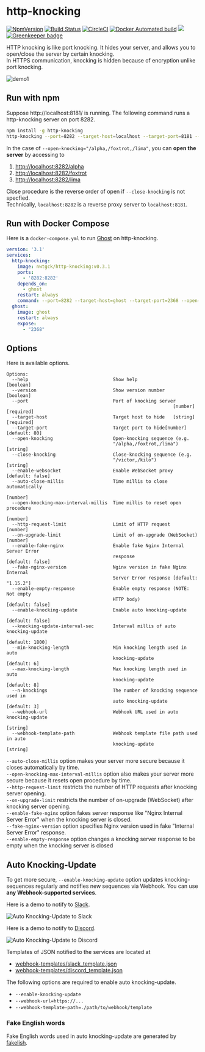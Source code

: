 # http-knocking

[![NpmVersion](https://img.shields.io/npm/v/http-knocking.svg)](https://www.npmjs.com/package/http-knocking)
 [![Build Status](https://travis-ci.com/nwtgck/http-knocking.svg?branch=develop)](https://travis-ci.com/nwtgck/http-knocking) [![CircleCI](https://circleci.com/gh/nwtgck/http-knocking.svg?style=shield)](https://circleci.com/gh/nwtgck/http-knocking) [![Docker Automated build](https://img.shields.io/docker/automated/nwtgck/http-knocking.svg)](https://hub.docker.com/r/nwtgck/http-knocking/) [![](https://images.microbadger.com/badges/image/nwtgck/http-knocking.svg)](https://microbadger.com/images/nwtgck/http-knocking "Get your own image badge on microbadger.com") [![Greenkeeper badge](https://badges.greenkeeper.io/nwtgck/http-knocking.svg)](https://greenkeeper.io/)

HTTP knocking is like port knocking. It hides your server, and allows you to open/close the server by certain knocking.   
In HTTPS communication, knocking is hidden because of encryption unlike port knocking.

![demo1](demo_images/demo1.gif)

## Run with npm

Suppose http://localhost:8181/ is running. The following command runs a http-knocking server on port 8282.

```bash
npm install -g http-knocking
http-knocking --port=8282 --target-host=localhost --target-port=8181 --open-knocking="/alpha,/foxtrot,/lima"
```

In the case of `--open-knocking="/alpha,/foxtrot,/lima"`, you can **open the server** by accessing to

1. <http://localhost:8282/alpha>
1. <http://localhost:8282/foxtrot>
1. <http://localhost:8282/lima>  

Close procedure is the reverse order of open if `--close-knocking` is not specfied.  
Technically, `localhost:8282` is a reverse proxy server to `localhost:8181`.


## Run with Docker Compose

Here is a `docker-compose.yml` to run [Ghost](https://ghost.org/) on http-knocking.

```yaml
version: '3.1'
services:
  http-knocking:
    image: nwtgck/http-knocking:v0.3.1
    ports:
      - '8282:8282'
    depends_on:
      - ghost
    restart: always
    command: --port=8282 --target-host=ghost --target-port=2368 --open-knocking="/alpha,/foxtrot,/lima"
  ghost:
    image: ghost
    restart: always
    expose:
      - "2368"
```

## Options

Here is available options.

```
Options:
  --help                               Show help                       [boolean]
  --version                            Show version number             [boolean]
  --port                               Port of knocking server
                                                             [number] [required]
  --target-host                        Target host to hide   [string] [required]
  --target-port                        Target port to hide[number] [default: 80]
  --open-knocking                      Open-knocking sequence (e.g.
                                       "/alpha,/foxtrot,/lima")         [string]
  --close-knocking                     Close-knocking sequence (e.g.
                                       "/victor,/kilo")                 [string]
  --enable-websocket                   Enable WebSocket proxy   [default: false]
  --auto-close-millis                  Time millis to close automatically
                                                                        [number]
  --open-knocking-max-interval-millis  Time millis to reset open procedure
                                                                        [number]
  --http-request-limit                 Limit of HTTP request            [number]
  --on-upgrade-limit                   Limit of on-upgrade (WebSocket)  [number]
  --enable-fake-nginx                  Enable fake Nginx Internal Server Error
                                       response                 [default: false]
  --fake-nginx-version                 Nginx version in fake Nginx Internal
                                       Server Error response [default: "1.15.2"]
  --enable-empty-response              Enable empty response (NOTE: Not empty
                                       HTTP body)               [default: false]
  --enable-knocking-update             Enable auto knocking-update
                                                                [default: false]
  --knocking-update-interval-sec       Interval millis of auto knocking-update
                                                                 [default: 1800]
  --min-knocking-length                Min knocking length used in auto
                                       knocking-update              [default: 6]
  --max-knocking-length                Max knocking length used in auto
                                       knocking-update              [default: 8]
  --n-knockings                        The number of knocking sequence used in
                                       auto knocking-update         [default: 3]
  --webhook-url                        Webhook URL used in auto knocking-update
                                                                        [string]
  --webhook-template-path              Webhook template file path used in auto
                                       knocking-update                  [string]
```

 `--auto-close-millis` option makes your server more secure because it closes automatically by time.  
 `--open-knocking-max-interval-millis` option also makes your server more secure because it resets open procedure by time.  
 `--http-request-limit` restricts the number of HTTP requests after knocking server opening.  
 `--on-upgrade-limit` restricts the number of on-upgrade (WebSocket) after knocking server opening.  
 `--enable-fake-nginx` option fakes server response like "Nginx Internal Server Error" when the knocking server is closed.    
 `--fake-nginx-version` option specifies Nginx version used in fake "Internal Server Error" response.      
 `--enable-empty-response` option changes a knocking server response to be empty when the knocking server is closed

 ## Auto Knocking-Update

 To get more secure, `--enable-knocking-update` option updates knocking-sequences regularly and notifies new sequences via Webhook. You can use **any Webhook-supported services**.

Here is a demo to notify to [Slack](https://slack.com).

 ![Auto Knocking-Update to Slack](demo_images/auto-knocking-update-slack.gif)

Here is a demo to notify to [Discord](https://discordapp.com).

 ![Auto Knocking-Update to Discord](demo_images/auto-knocking-update-discord.gif)
 
Templates of JSON notified to the services are located at  
- [webhook-templates/slack_template.json](webhook-templates/slack_template.json)
- [webhook-templates/discord_template.json](webhook-templates/discord_template.json)

The following options are required to enable auto knocking-update.
* `--enable-knocking-update`
* `--webhook-url=https://...`
* `--webhook-template-path=./path/to/webhook/template`

### Fake English words

Fake English words used in auto knocking-update are generated by [fakelish](https://github.com/nwtgck/fakelish-npm).
